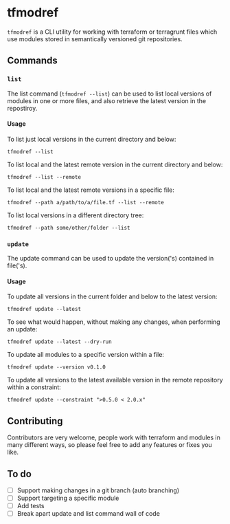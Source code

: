 # tfmodref
`tfmodref` is a CLI utility for working with terraform or terragrunt files which use modules stored in semantically versioned git repositories.


## Commands
### `list`
The list command (`tfmodref --list`) can be used to list local versions of modules in one or more files, and also retrieve the latest version in the repostiroy.

#### Usage
To list just local versions in the current directory and below:

`tfmodref --list`

To list local and the latest remote version in the current directory and below:

`tfmodref --list --remote`

To list local and the latest remote versions in a specific file:

`tfmodref --path a/path/to/a/file.tf --list --remote`

To list local versions in a different directory tree:

`tfmodref --path some/other/folder --list`

### `update`
The update command can be used to update the version('s) contained in file('s).

#### Usage
To update all versions in the current folder and below to the latest version:

`tfmodref update --latest`

To see what would happen, without making any changes, when performing an update:

`tfmodref update --latest --dry-run`

To update all modules to a specific version within a file:

`tfmodref update --version v0.1.0`

To update all versions to the latest available version in the remote repository within a constraint:

`tfmodref update --constraint ">0.5.0 < 2.0.x"`

## Contributing
Contributors are very welcome, people work with terraform and modules in many different ways, so please feel free to add any features or fixes you like.

## To do
- [ ] Support making changes in a git branch (auto branching)
- [ ] Support targeting a specific module
- [ ] Add tests
- [ ] Break apart update and list command wall of code
